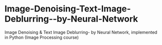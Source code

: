 # Image-Denoising-Text-Image-Deblurring--by-Neural-Network
Image Denoising &amp; Text Image Deblurring- by Neural Network, implemented in Python (Image Processing course)
